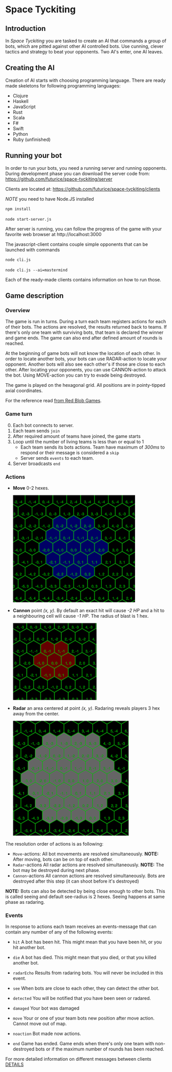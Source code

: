 # Space Tyckiting

## Introduction

In *Space Tyckiting* you are tasked to create an AI that commands a group of bots, which are pitted against other AI controlled bots. Use cunning, clever tactics and strategy to beat your opponents. Two AI's enter, one AI leaves.

## Creating the AI

Creation of AI starts with choosing programming language. There are
ready made skeletons for following programming languages:

* Clojure
* Haskell
* JavaScript
* Rust
* Scala
* F#
* Swift
* Python
* Ruby (unfinished)

## Running your bot

In order to run your bots, you need a running server and running opponents. During development phase you can download the server code from:
https://github.com/futurice/space-tyckiting/server

Clients are located at:
https://github.com/futurice/space-tyckiting/clients

*NOTE* you need to have Node.JS installed

```
npm install

node start-server.js
```

After server is running, you can follow the progress of the game with your favorite web browser at http://localhost:3000

The javascript-client contains couple simple opponents that can be launched with commands
```
node cli.js

node cli.js --ai=mastermind
```

Each of the ready-made clients contains information on how to run those.

## Game description

### Overview
The game is run in turns. During a turn each team registers actions for each of their bots. The actions are resolved, the results returned back to teams. If there's only one team with surviving bots, that team is declared the winner and game ends. The game can also end after defined amount of rounds is reached.

At the beginning of game bots will not know the location of each other. In order to locate another bots, your bots can use RADAR-action to locate your opponent. Another bots will also see each other's if those are close to each other. After locating your opponents, you can use CANNON-action to attack the bot. Using MOVE-action you can try to evade being destroyed.

The game is played on the hexagonal grid. All positions are in pointy-tipped axial coordinates.

For the reference read [from Red Blob Games](http://www.redblobgames.com/grids/hexagons/).

### Game turn

0. Each bot connects to server.
1. Each team sends `join`
2. After required amount of teams have joined, the game starts
3. Loop until the number of living teams is less than or equal to 1
    * Each team sends its bots actions. Team have maximum of *300ms* to respond or their message is considered a `skip`
    * Server sends `events` to each team.
4. Server broadcasts `end`

### Actions

* **Move** 0-2 hexes.

    ![](docs/move-area.png)

* **Cannon** point *(x, y)*. By default an exact hit will cause *-2 HP*  and a hit to a neighbouring cell will cause *-1 HP*. The radius of blast is 1 hex.

    ![](docs/blast-area.png)

* **Radar** an area centered at point *(x, y)*. Radaring reveals players 3 hex away from the center.

    ![](docs/radar-area.png)

The resolution order of actions is as following:

* `Move`-actions:
    All bot movements are resolved simultaneously. **NOTE:** After moving, bots can be on top of each other.
* `Radar`-actions
	All radar actions are resolved simultaneously. **NOTE:** The bot may be destroyed during next phase.
* `Cannon`-actions
	All cannon actions are resolved simultaneously. Bots are destroyed after this step (it can shoot before it's destroyed)

**NOTE:** Bots can also be detected by being close enough to other bots. This is called seeing and default see-radius is 2 hexes. Seeing happens at same phase as radaring.

### Events

In response to actions each team receives an events-message that can contain any number of any of the following events:

* `hit` A bot has been hit. This might mean that you have been hit, or you hit another bot.

* `die` A bot has died. This might mean that you died, or that you killed another bot.

* `radarEcho` Results from radaring bots. You will never be included in this event.

* `see` When bots are close to each other, they can detect the other bot.

* `detected` You will be notified that you have been seen or radared.

* `damaged` Your bot was damaged

* `move` Your or one of your team bots new position after move action. Cannot move out of map.

* `noaction` Bot made now actions.

* `end` Game has ended. Game ends when there's only one team with non-destroyed bots or if the maximum number of rounds has been reached.

For more detailed information on different messages between clients [DETAILS](DETAILS.md)
